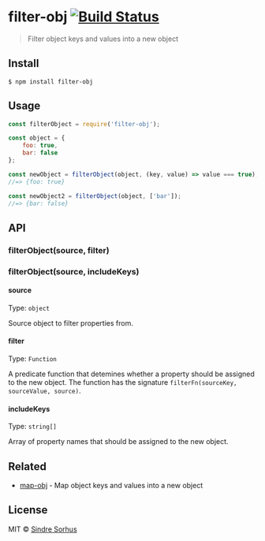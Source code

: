 # filter-obj [![Build Status](https://travis-ci.org/sindresorhus/filter-obj.svg?branch=master)](https://travis-ci.org/sindresorhus/filter-obj)

> Filter object keys and values into a new object


## Install

```
$ npm install filter-obj
```


## Usage

```js
const filterObject = require('filter-obj');

const object = {
	foo: true,
	bar: false
};

const newObject = filterObject(object, (key, value) => value === true);
//=> {foo: true}

const newObject2 = filterObject(object, ['bar']);
//=> {bar: false}
```


## API

### filterObject(source, filter)
### filterObject(source, includeKeys)

#### source

Type: `object`

Source object to filter properties from.

#### filter

Type: `Function`

A predicate function that detemines whether a property should be assigned to the new object. The function has the signature `filterFn(sourceKey, sourceValue, source)`.

#### includeKeys

Type: `string[]`

Array of property names that should be assigned to the new object.

## Related

- [map-obj](https://github.com/sindresorhus/map-obj) - Map object keys and values into a new object


## License

MIT © [Sindre Sorhus](https://sindresorhus.com)
